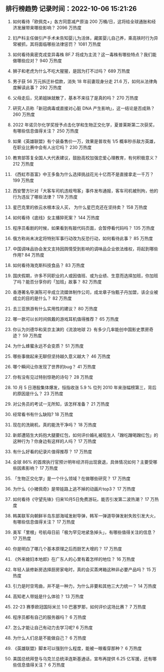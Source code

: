 
## 排行榜趋势 记录时间：2022-10-06 15:21:26
  
  1. 如何看待「欧佩克+」各方同意减产原油 200 万桶/日，这将给全球通胀和经济发展带来哪些影响？ 2096 万热度
    
  2. 妇产科主任做引产手术未告知婴儿为活体，藏匿婴儿自己养，乘高铁时行为异常被抓，其将面临哪些法律惩罚？ 1081 万热度
    
  3. 如何看待奥密克戎变异毒株 BF.7 将成为主流？这一毒株有哪些特点？我们能做哪些应对？ 940 万热度
    
  4. 狮子和老虎为什么不吃大猩猩，是因为打不过吗？ 689 万热度
    
  5. 男子获 56 万元拆迁补偿款，消失 18 年前妻现身分走 21.6 万，如何从法律角度解读此事？ 292 万热度
    
  6. 父母走后，兄弟姐妹就散了，基本不来往了是真的吗？ 270 万热度
    
  7. 研究人员称「新冠病毒或直接对心脏 DNA 产生影响」，这一结论是否成熟？ 260 万热度
    
  8. 2022 年诺贝尔化学奖授予点击化学和生物正交化学，夏普莱斯第二次获奖，有哪些信息值得关注？ 250 万热度
    
  9. 如果《英雄联盟》有个装备售价一万，效果是普攻有 1/5 概率秒杀敌方英雄，在职业比赛中会有人出它吗？ 230 万热度
    
  10. 教育部答复全国人大代表建议，鼓励高校加强恋爱心理教育，有何积极意义？ 212 万热度
    
  11. 《西虹市首富》中王多鱼为什么选择挑战花光十亿而不是直接拿走一千万？ 199 万热度
    
  12. 西安警方针对「大客车司机违规甩客」事件发布通报，客车司机被刑拘，他的行为违反了哪些法律？ 178 万热度
    
  13. 星巴克里的依云水根本没人买， 为什么星巴克还在坚持卖？ 158 万热度
    
  14. 如何看待《底线》女主播猝死案？ 144 万热度
    
  15. 程序员看剧的时候，如果看到有敲代码页面，会暂停看代码吗？ 135 万热度
    
  16. 俄方称尚未决定将特别军事行动改为反恐行动，如何看待此事？ 85 万热度
    
  17. 中国调味品协会发文支持因舆情受到影响的调味品企业依法维权，将起到哪些作用? 84 万热度
    
  18. 如何看待海克斯科技食品？ 83 万热度
    
  19. 国庆假期，许多不同职业的人或因值班、或为业绩、生意而选择加班，你加班了吗？能否分享你的「加班」故事？ 82 万热度
    
  20. 香港著名导演陈可辛成立流媒体制作公司，成龙章子怡甄子丹加盟，该企业被成立的目的是什么？ 82 万热度
    
  21. 去三亚旅游有什么实用性的建议？ 80 万热度
    
  22. 哪一款可以长时间佩戴的游戏耳机值得推荐？ 65 万热度
    
  23. 你认为刘德华和吴京主演的《流浪地球 2》有多少几率能创中国影史票房奇迹？ 59 万热度
    
  24. 为什么蜂蜜永远不会变质？ 51 万热度
    
  25. 哪些事做起来无聊但坚持越久意义越大？ 46 万热度
    
  26. 哪个瞬间让你发现了世界的bug？ 41 万热度
    
  27. 你有没有见过特别惊艳的诗句？ 28 万热度
    
  28. 10 月 5 日港股集体爆发，恒指收涨 5.9 % 位列 2010 年来涨幅榜第三，背后的原因是什么？ 23 万热度
    
  29. 对公务员的考试一无所知，该怎样准备？ 21 万热度
    
  30. 经常看书有什么缺陷? 18 万热度
    
  31. 现在的洗碗机，真的能洗干净吗？ 18 万热度
    
  32. 新郎遭陌生大妈抱大腿要红包，如何评价婚礼被陌生人「蹭吃蹭喝蹭红包」的这种行为？你身边有这样的人吗？ 17 万热度
    
  33. 有什么好看的纪录片值得推荐？ 17 万热度
    
  34. 全球 86% 的首席执行官预计明年经济将出现衰退，具体情况如何？主要受哪些因素影响？ 17 万热度
    
  35. 「生物正交化学」是一个什么领域？在做哪些研究？ 17 万热度
    
  36. 为什么《小猪佩奇》是带娃路上逃不掉的动画片top3？ 17 万热度
    
  37. 如何看待《守望先锋》归来10月5日免费游玩，能否引发第二波热潮？ 17 万热度
    
  38. 韩美联军向朝鲜半岛东部海域发射导弹，韩军一弹道导弹发射失败引发大火，有哪些信息值得关注？ 17 万热度
    
  39. 美军「里根」号航母日前「极为罕见地紧急掉头」，有哪些值得关注的信息？ 17 万热度
    
  40. 你是明白了哪几个基本原理之后而厨艺大增的？ 17 万热度
    
  41. 《外来媳妇本地郎》在广东人的心里有着怎样的地位？ 16 万热度
    
  42. 年轻人装修新房选择厨房家电时，真的会买蒸烤箱这种非必要产品吗？ 15 万热度
    
  43. 引力是时空弯曲，并不是一种力，为什么非要和其他三大力统一？ 14 万热度
    
  44. 高知老人带娃是什么体验？ 13 万热度
    
  45. 22-23 赛季欧冠国际米兰 1:0 巴塞罗那，如何评价这场比赛？ 7 万热度
    
  46. 程序员都有自己的服务器吗？ 6 万热度
    
  47. 怎么才能让自己有动力去学习呢? 6 万热度
    
  48. 为什么人们总是不能做自己？ 6 万热度
    
  49. 《英雄联盟》脚本可以强到什么程度，能被一眼看穿那种？ 6 万热度
    
  50. 美国总统拜登与乌克兰总统泽连斯基通话，宣布再提供 6.25 亿军援，还有哪些信息值得关注？ 6 万热度
    